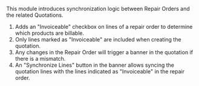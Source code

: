 This module introduces synchronization logic between Repair Orders and the related Quotations.


1. Adds an "Invoiceable" checkbox on lines of a repair order to determine which products are billable.
2. Only lines marked as "Invoiceable" are included when creating the quotation.
3. Any changes in the Repair Order will trigger a banner in the quotation if there is a mismatch.
4. An "Synchronize Lines" button in the banner allows syncing the quotation lines with the lines indicated  as "Invoiceable" in the repair order.
